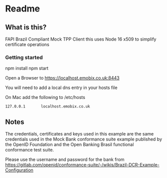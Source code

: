 # Readme

## What is this?

FAPI Brazil Compliant Mock TPP Client this uses Node 16 x509 to simplify certificate operations

### Getting started

npm install
npm start



Open a Browser to <https://localhost.emobix.co.uk:8443>

You will need to add a local dns entry in your hosts file

On Mac add the following to /etc/hosts

    127.0.0.1       localhost.emobix.co.uk

## Notes

The credentials,  certificates and keys used in this example are the same credentials used in the Mock Bank conformance suite example published by the OpenID Foundation and the Open Banking Brasil functional conformance test suite.

Please use the username and password for the bank from
https://gitlab.com/openid/conformance-suite/-/wikis/Brazil-DCR-Example-Configuration